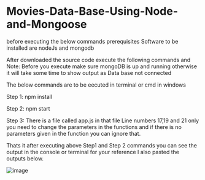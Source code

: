 # Movies-Data-Base-Using-Node-and-Mongoose

before executing the below commands prerequisites Software to be installed are nodeJs and mongodb

After downloaded the source code execute the following commands and Note: Before you execute make sure mongoDB is up and running otherwise it will take some time to show output as Data base not connected

The below commands are to be eecuted in terminal or cmd in windows

Step 1: npm install

Step 2: npm start

Step 3: There is a file called app.js in that file Line numbers 17,19 and 21 only you need to change the parameters in the functions and if there is no parameters given in the function you can ignore that.

Thats it after executing above Step1 and Step 2 commands you can see the output in the console or terminal for your reference I also pasted the outputs below.

![image](https://user-images.githubusercontent.com/34480223/140012404-eec1a282-e8dd-4d8f-9189-2afd24016e87.png)


